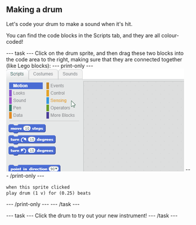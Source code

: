 ## Making a drum

Let's code your drum to make a sound when it's hit.

You can find the code blocks in the Scripts tab, and they are all colour-coded!

--- task ---
Click on the drum sprite, and then drag these two blocks into the code area to the right, making sure that they are connected together (like Lego blocks):
--- print-only ---
![screenshot](images/connect-block.gif)
--- /print-only ---

```blocks
when this sprite clicked
play drum (1 v) for (0.25) beats
```
--- /print-only ---
--- /task ---

--- task ---
Click the drum to try out your new instrument!
--- /task ---

